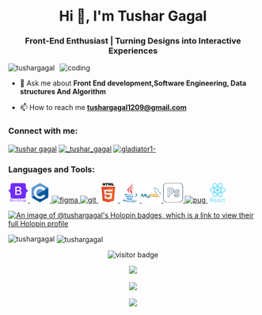 <h1 align="center">Hi 👋, I'm Tushar Gagal</h1>
<h3 align="center">Front-End Enthusiast | Turning Designs into Interactive Experiences</h3>
<img src="https://cdn.dribbble.com/users/260312/screenshots/2553737/media/55d2ee70677214c6817f561d8901ec67.gif" align="right" alt="coding" width="400" />

<p align="left"> <img src="https://komarev.com/ghpvc/?username=tushargagal&label=Profile%20views&color=0e75b6&style=flat" alt="tushargagal" /> </p>

- 💬 Ask me about **Front End development,Software Engineering, Data structures And Algorithm**

- 📫 How to reach me **tushargagal1209@gmail.com**

<h3 align="left">Connect with me:</h3>
<p align="left">
<a href="https://linkedin.com/in/tushar gagal" target="blank"><img align="center" src="https://raw.githubusercontent.com/rahuldkjain/github-profile-readme-generator/master/src/images/icons/Social/linked-in-alt.svg" alt="tushar gagal" height="30" width="40" /></a>
<a href="https://instagram.com/_tushar_gagal" target="blank"><img align="center" src="https://raw.githubusercontent.com/rahuldkjain/github-profile-readme-generator/master/src/images/icons/Social/instagram.svg" alt="_tushar_gagal" height="30" width="40" /></a>
<a href="https://www.leetcode.com/gladiator1-" target="blank"><img align="center" src="https://raw.githubusercontent.com/rahuldkjain/github-profile-readme-generator/master/src/images/icons/Social/leet-code.svg" alt="gladiator1-" height="30" width="40" /></a>
</p>

<h3 align="left">Languages and Tools:</h3>
<p align="left"> <a href="https://getbootstrap.com" target="_blank" rel="noreferrer"> <img src="https://raw.githubusercontent.com/devicons/devicon/master/icons/bootstrap/bootstrap-plain-wordmark.svg" alt="bootstrap" width="40" height="40"/> </a> <a href="https://www.cprogramming.com/" target="_blank" rel="noreferrer"> <img src="https://raw.githubusercontent.com/devicons/devicon/master/icons/c/c-original.svg" alt="c" width="40" height="40"/> </a> <a href="https://www.figma.com/" target="_blank" rel="noreferrer"> <img src="https://www.vectorlogo.zone/logos/figma/figma-icon.svg" alt="figma" width="40" height="40"/> </a> <a href="https://git-scm.com/" target="_blank" rel="noreferrer"> <img src="https://www.vectorlogo.zone/logos/git-scm/git-scm-icon.svg" alt="git" width="40" height="40"/> </a> <a href="https://www.w3.org/html/" target="_blank" rel="noreferrer"> <img src="https://raw.githubusercontent.com/devicons/devicon/master/icons/html5/html5-original-wordmark.svg" alt="html5" width="40" height="40"/> </a> <a href="https://www.java.com" target="_blank" rel="noreferrer"> <img src="https://raw.githubusercontent.com/devicons/devicon/master/icons/java/java-original.svg" alt="java" width="40" height="40"/> </a> <a href="https://www.mysql.com/" target="_blank" rel="noreferrer"> <img src="https://raw.githubusercontent.com/devicons/devicon/master/icons/mysql/mysql-original-wordmark.svg" alt="mysql" width="40" height="40"/> </a> <a href="https://www.photoshop.com/en" target="_blank" rel="noreferrer"> <img src="https://raw.githubusercontent.com/devicons/devicon/master/icons/photoshop/photoshop-line.svg" alt="photoshop" width="40" height="40"/> </a> <a href="https://pugjs.org" target="_blank" rel="noreferrer"> <img src="https://cdn.worldvectorlogo.com/logos/pug.svg" alt="pug" width="40" height="40"/> </a> <a href="https://reactjs.org/" target="_blank" rel="noreferrer"> <img src="https://raw.githubusercontent.com/devicons/devicon/master/icons/react/react-original-wordmark.svg" alt="react" width="40" height="40"/> </a> </p>

[![An image of @tushargagal's Holopin badges, which is a link to view their full Holopin profile](https://holopin.me/tushargagal)](https://holopin.io/@tushargagal)

<p><img align="left" src="https://github-readme-stats.vercel.app/api/top-langs?username=tushargagal&show_icons=true&locale=en&layout=compact" alt="tushargagal" /></p>

<p>&nbsp;<img align="center" src="https://github-readme-stats.vercel.app/api?username=tushargagal&show_icons=true&locale=en" alt="tushargagal" /></p>
<p align="center"><img src="https://profile-counter.glitch.me/tushargagal/count.svg" alt="visitor badge"/></p>
<p align="center"><img src="https://github-readme-stats.vercel.app/api/top-langs/?username=tushargagal&layout=compact&hide=TSQL&theme=chartreuse-dark"></p>
<p align="center" ><img src="https://github-readme-stats.vercel.app/api?username=tushargagal&count_private=true&show_icons=true&&theme=chartreuse-dark&include_all_commits=true" width="400"></p> 
<p align="center" ><img src="https://github-readme-streak-stats.herokuapp.com/?user=tushargagal&theme=chartreuse-dark"></p>
